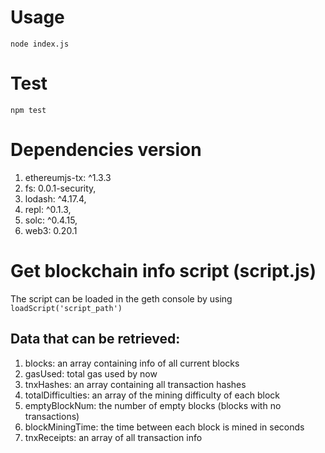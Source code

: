 # Usage 
`node index.js`

# Test
`npm test`

# Dependencies version
1. ethereumjs-tx: ^1.3.3
2. fs: 0.0.1-security,
3. lodash: ^4.17.4,
4. repl: ^0.1.3,
5. solc: ^0.4.15,
6. web3: 0.20.1

# Get blockchain info script (script.js)
The script can be loaded in the geth console by using `loadScript('script_path')`
## Data that can be retrieved: 
1. blocks: an array containing info of all current blocks 
2. gasUsed: total gas used by now
3. tnxHashes: an array containing all transaction hashes
4. totalDifficulties: an array of the mining difficulty of each block
5. emptyBlockNum: the number of empty blocks (blocks with no transactions)
6. blockMiningTime: the time between each block is mined in seconds 
7. tnxReceipts: an array of all transaction info 